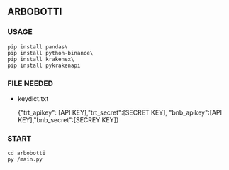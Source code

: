 ## ARBOBOTTI
### USAGE

    pip install pandas\
    pip install python-binance\
    pip install krakenex\
    pip install pykrakenapi


### FILE NEEDED
* keydict.txt


    {"trt_apikey": [API KEY],"trt_secret":[SECRET KEY],
    "bnb_apikey":[API KEY],"bnb_secret":[SECREY KEY]}
    
### START
    cd arbobotti
    py /main.py
